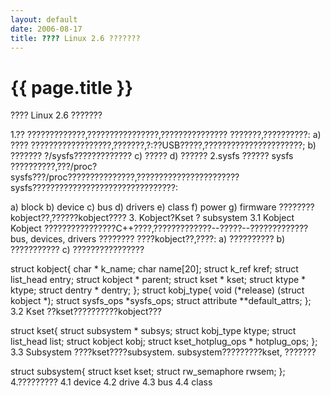 ```yaml
---
layout: default
date: 2006-08-17
title: ???? Linux 2.6 ???????
---
```


# {{ page.title }}

???? Linux 2.6 ???????
 
1.??
?????????????,????????????????,???????????????
???????,??????????:
a) ???? ??????????????????,???????,?:??USB?????,??????????????????????;
b) ??????? ?/sysfs?????????????
c) ?????
d) ??????
2.sysfs ??????
sysfs ??????????,???/proc?sysfs???/proc???????????????,???????????????????????
sysfs????????????????????????????????:


a) block
b) device
c) bus
d) drivers
e) class
f) power
g) firmware
????????kobject??,??????kobject????
3. Kobject?Kset ? subsystem
3.1 Kobject
Kobject ????????????????C++????,?????????????--?????--?????????????bus, devices, drivers ????????
????kobject??,????:
a) ??????????
b) ???????????
c) ????????????????


struct kobject{
char             * k_name;
char               name[20];
struct k_ref       kref;
struct list_head   entry;
struct kobject   * parent;
struct kset      * kset;
struct ktype     * ktype;
struct dentry    * dentry;
};
struct kobj_type{
void (*release) (struct kobject *);
struct sysfs_ops *sysfs_ops;
struct attribute **default_attrs;
};
3.2 Kset
??kset??????????kobject???


struct kset{
struct subsystem * subsys;
struct kobj_type   ktype;
struct list_head   list;
struct kobject     kobj;
struct kset_hotplug_ops * hotplug_ops;
};
3.3 Subsystem
????kset????subsystem. subsystem?????????kset, ???????


struct subsystem{
struct kset kset;
struct rw_semaphore rwsem;
};
4.?????????
4.1 device
4.2 drive
4.3 bus
4.4 class
